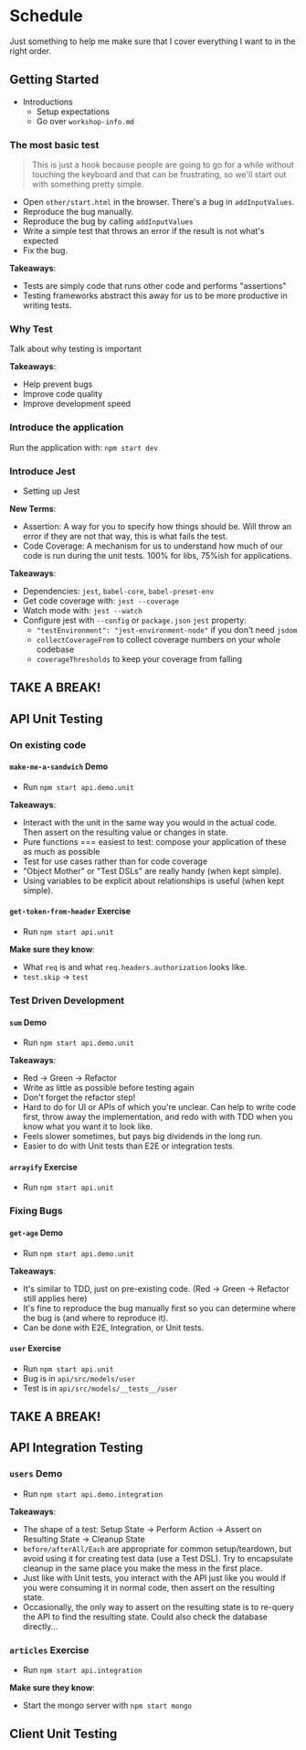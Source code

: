 # Schedule

Just something to help me make sure that I cover everything I want to in the right order.

## Getting Started

- Introductions
  - Setup expectations
  - Go over `workshop-info.md`

### The most basic test

> This is just a hook because people are going to go for a while without touching
> the keyboard and that can be frustrating, so we'll start out with something
> pretty simple.

- Open `other/start.html` in the browser. There's a bug in `addInputValues`.
- Reproduce the bug manually.
- Reproduce the bug by calling `addInputValues`
- Write a simple test that throws an error if the result is not what's expected
- Fix the bug.

**Takeaways**:
- Tests are simply code that runs other code and performs "assertions"
- Testing frameworks abstract this away for us to be more productive in writing tests.

### Why Test

Talk about why testing is important

**Takeaways**:
- Help prevent bugs
- Improve code quality
- Improve development speed

### Introduce the application

Run the application with: `npm start dev`

### Introduce Jest

- Setting up Jest

**New Terms**:
- Assertion: A way for you to specify how things should be. Will throw an error if they are not that way, this is what fails the test.
- Code Coverage: A mechanism for us to understand how much of our code is run during the unit tests. 100% for libs, 75%ish for applications.

**Takeaways**:
- Dependencies: `jest`, `babel-core`, `babel-preset-env`
- Get code coverage with: `jest --coverage`
- Watch mode with: `jest --watch`
- Configure jest with `--config` or `package.json` `jest` property:
  - `"testEnvironment": "jest-environment-node"` if you don't need `jsdom`
  - `collectCoverageFrom` to collect coverage numbers on your whole codebase
  - `coverageThresholds` to keep your coverage from falling

## TAKE A BREAK!

## API Unit Testing

### On existing code

#### `make-me-a-sandwich` Demo

- Run `npm start api.demo.unit`

**Takeaways**:
- Interact with the unit in the same way you would in the actual code. Then
  assert on the resulting value or changes in state.
- Pure functions === easiest to test: compose your application of these as much
  as possible
- Test for use cases rather than for code coverage
- "Object Mother" or "Test DSLs" are really handy (when kept simple).
- Using variables to be explicit about relationships is useful (when kept simple).

#### `get-token-from-header` Exercise

- Run `npm start api.unit`

**Make sure they know**:
- What `req` is and what `req.headers.authorization` looks like.
- `test.skip` -> `test`

### Test Driven Development

#### `sum` Demo

- Run `npm start api.demo.unit`

**Takeaways**:
- Red -> Green -> Refactor
- Write as little as possible before testing again
- Don't forget the refactor step!
- Hard to do for UI or APIs of which you're unclear. Can help to write code
  first, throw away the implementation, and redo with with TDD when you know
  what you want it to look like.
- Feels slower sometimes, but pays big dividends in the long run.
- Easier to do with Unit tests than E2E or integration tests.

#### `arrayify` Exercise

- Run `npm start api.unit`

### Fixing Bugs

#### `get-age` Demo

- Run `npm start api.demo.unit`

**Takeaways**:
- It's similar to TDD, just on pre-existing code.
  (Red -> Green -> Refactor still applies here)
- It's fine to reproduce the bug manually first so you can determine where the bug is (and where to reproduce it).
- Can be done with E2E, Integration, or Unit tests.

#### `user` Exercise

- Run `npm start api.unit`
- Bug is in `api/src/models/user`
- Test is in `api/src/models/__tests__/user`

## TAKE A BREAK!

## API Integration Testing

### `users` Demo

- Run `npm start api.demo.integration`

**Takeaways**:
- The shape of a test:
  Setup State -> Perform Action -> Assert on Resulting State -> Cleanup State
- `before/afterAll/Each` are appropriate for common setup/teardown, but avoid
  using it for creating test data (use a Test DSL). Try to encapsulate cleanup
  in the same place you make the mess in the first place.
- Just like with Unit tests, you interact with the API just like you would if
  you were consuming it in normal code, then assert on the resulting state.
- Occasionally, the only way to assert on the resulting state is to re-query the
  API to find the resulting state. Could also check the database directly...

### `articles` Exercise

- Run `npm start api.integration`

**Make sure they know**:
- Start the mongo server with `npm start mongo`

## Client Unit Testing

### 